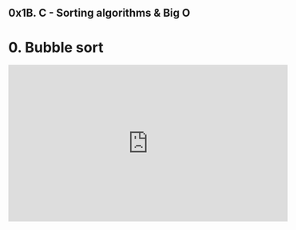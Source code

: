 ## 0x1B. C - Sorting algorithms & Big O


# 0. Bubble sort
<!DOCTYPE html>
<html lang="eng">
<body>
<iframe src="https://www.youtube.com/embed/lyZQPjUT5B4" allowfullscreen="" width="560" height="315" frameborder="0">
</body
</html>

[![Bubble-sort with Hungarian ("Csángó") folk dance](https://youtu.be/lyZQPjUT5B4)](https://www.youtube.com/watch?v=lyZQPjUT5B4&feature=emb_imp_woyt)

Write a function that sorts an array of integers in ascending order using the [Bubble sort](https://alx-intranet.hbtn.io/rltoken/awhP8BhtkGi-lwmMc2-KAw) algorithm

*  Prototype: `void bubble_sort(int *array, size_t size);`
*  You’re expected to print the `array` after each time you swap two elements (See example below)

Write in the file `0-O`, the big O notations of the time complexity of the Bubble sort algorithm, with 1 notation per line:

*  in the best case
*  in the average case
*  in the worst case
	    